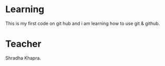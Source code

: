 # Learning
This is my first code on git hub and i am learning how to use git & github.

# Teacher
Shradha Khapra.
